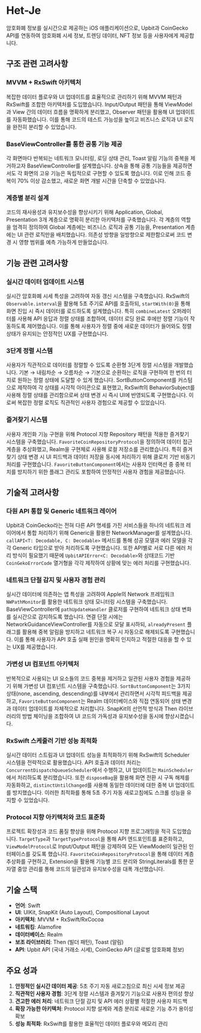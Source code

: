 # Het-Je
암호화폐 정보를 실시간으로 제공하는 iOS 애플리케이션으로, Upbit과 CoinGecko API를 연동하여 암호화폐 시세 정보, 트렌딩 데이터, NFT 정보 등을 사용자에게 제공합니다.

## 구조 관련 고려사항

### MVVM + RxSwift 아키텍처
복잡한 데이터 플로우와 UI 업데이트를 효율적으로 관리하기 위해 MVVM 패턴과 RxSwift를 조합한 아키텍처를 도입했습니다. Input/Output 패턴을 통해 ViewModel과 View 간의 데이터 흐름을 명확하게 분리했고, Observer 패턴을 활용해 UI 업데이트를 자동화했습니다. 이를 통해 코드의 테스트 가능성을 높이고 비즈니스 로직과 UI 로직을 완전히 분리할 수 있었습니다.

### BaseViewController를 통한 공통 기능 제공
각 화면마다 반복되는 네트워크 모니터링, 로딩 상태 관리, Toast 알림 기능의 중복을 제거하고자 BaseViewController를 설계했습니다. 상속을 통해 공통 기능들을 제공하면서도 각 화면의 고유 기능은 독립적으로 구현할 수 있도록 했습니다. 이로 인해 코드 중복이 70% 이상 감소했고, 새로운 화면 개발 시간을 단축할 수 있었습니다.

### 계층별 분리 설계
코드의 재사용성과 유지보수성을 향상시키기 위해 Application, Global, Presentation 3개 계층으로 명확히 분리한 아키텍처를 구축했습니다. 각 계층의 역할을 엄격히 정의하여 Global 계층에는 비즈니스 로직과 공통 기능을, Presentation 계층에는 UI 관련 로직만을 배치했습니다. 의존성 방향을 일방향으로 제한함으로써 코드 변경 시 영향 범위를 예측 가능하게 만들었습니다.

## 기능 관련 고려사항

### 실시간 데이터 업데이트 시스템
실시간 암호화폐 시세 특성을 고려하여 자동 갱신 시스템을 구축했습니다. RxSwift의 `Observable.interval`을 활용해 5초 주기로 API를 호출하되, `startWith(0)`을 통해 화면 진입 시 즉시 데이터를 로드하도록 설계했습니다. 특히 `combineLatest` 오퍼레이터를 사용해 API 응답과 정렬 상태를 조합하여, 데이터 로딩 완료 후에만 정렬 기능이 작동하도록 제어했습니다. 이를 통해 사용자가 정렬 중에 새로운 데이터가 들어와도 정렬 상태가 유지되는 안정적인 UX를 구현했습니다.

### 3단계 정렬 시스템
사용자가 직관적으로 데이터를 정렬할 수 있도록 순환형 3단계 정렬 시스템을 개발했습니다. 기본 → 내림차순 → 오름차순 → 기본으로 순환하는 로직을 구현하여 한 번의 터치로 원하는 정렬 상태에 도달할 수 있게 했습니다. SortButtonComponent를 커스텀으로 제작하여 각 상태를 시각적 아이콘으로 표현했고, RxSwift의 BehaviorSubject를 사용해 정렬 상태를 관리함으로써 상태 변경 시 즉시 UI에 반영되도록 구현했습니다. 이로써 복잡한 정렬 로직도 직관적인 사용자 경험으로 제공할 수 있었습니다.

### 즐겨찾기 시스템
사용자 개인화 기능 구현을 위해 Protocol 지향 Repository 패턴을 적용한 즐겨찾기 시스템을 구축했습니다. `FavoriteCoinRepositoryProtocol`을 정의하여 데이터 접근 계층을 추상화했고, Realm을 구현체로 사용해 로컬 저장소를 관리했습니다. 특히 즐겨찾기 상태 변경 시 UI 피드백과 데이터 저장을 동시에 처리하기 위해 클로저 기반 비동기 처리를 구현했습니다. `FavoriteButtonComponent`에서는 사용자 인터랙션 중 중복 터치를 방지하기 위한 플래그 관리도 포함하여 안정적인 사용자 경험을 제공했습니다.


## 기술적 고려사항

### 다원 API 통합 및 Generic 네트워크 레이어
Upbit과 CoinGecko라는 전혀 다른 API 명세를 가진 서비스들을 하나의 네트워크 레이어에서 통합 처리하기 위해 Generic을 활용한 NetworkManager를 설계했습니다. `callAPI<T: Decodable, C: Decodable>` 메서드를 통해 성공 모델과 에러 모델을 각각 Generic 타입으로 받아 처리하도록 구현했습니다. 또한 API별로 서로 다른 에러 처리 방식이 필요했기 때문에 `UpbitAPIError<C: Decodable>`와 상태코드 기반 `CoinGekoErrorCode` 열거형을 각각 제작하여 상황에 맞는 에러 처리를 구현했습니다.

### 네트워크 단절 감지 및 사용자 경험 관리
실시간 데이터에 의존하는 앱 특성을 고려하여 Apple의 Network 프레임워크 `NWPathMonitor`를 활용한 네트워크 상태 모니터링 시스템을 구축했습니다. BaseViewController에 `pathUpdateHandler` 클로저를 구현하여 네트워크 상태 변화를 실시간으로 감지하도록 했습니다. 연결 단절 시에는 NetworkGuidanceViewController를 자동으로 모달 표시하되, `alreadyPresent` 플래그를 활용해 중복 알림을 방지하고 네트워크 복구 시 자동으로 해제되도록 구현했습니다. 이를 통해 사용자가 API 호출 실패 원인을 명확히 인지하고 적절한 대응을 할 수 있는 UX를 제공했습니다.


### 가변성 UI 컴포넌트 아키텍처
반복적으로 사용되는 UI 요소들의 코드 중복을 제거하고 일관된 사용자 경험을 제공하기 위해 가변성 UI 컴포넌트 시스템을 구축했습니다. `SortButtonComponent`는 3가지 상태(none, ascending, descending)를 내부에서 관리하면서 시각적 피드백을 제공하고, `FavoriteButtonComponent`는 Realm 데이터베이스와 직접 연동되어 상태 변경과 데이터 업데이트를 자체적으로 처리합니다. SnapKit의 선언적 방식과 Then 라이브러리의 방법 체이닝을 조합하여 UI 코드의 가독성과 유지보수성을 동시에 향상시켰습니다.

### RxSwift 스케줄러 기반 성능 최적화
실시간 데이터 스트림과 UI 업데이트 성능을 최적화하기 위해 RxSwift의 Scheduler 시스템을 전략적으로 활용했습니다. API 호출과 데이터 처리는 `ConcurrentDispatchQueueScheduler`에서 수행하고, UI 업데이트는 `MainScheduler`에서 처리하도록 분리했습니다. 또한 `disposeBag`을 활용해 화면 전환 시 구독 해제를 자동화하고, `distinctUntilChanged`를 사용해 동일한 데이터에 대한 중복 UI 업데이트를 방지했습니다. 이러한 최적화를 통해 5초 주기 자동 새로고침에도 스크롤 성능을 유지할 수 있었습니다.

### Protocol 지향 아키텍처와 코드 표준화
프로젝트 확장성과 코드 품질 향상을 위해 Protocol 지향 프로그래밍을 적극 도입했습니다. `TargetType`과 `TargetTypeProtocol`을 통해 API 엔드포인트를 표준화하고, `ViewModelProtocol`로 Input/Output 패턴을 강제하여 모든 ViewModel이 일관된 인터페이스를 갖도록 했습니다. `FavoriteCoinRepositoryProtocol`을 통해 데이터 계층 추상화를 구현하고, Extension을 활용해 기능별 코드 분리와 StringLiterals를 통한 문자열 중앙 관리를 통해 코드의 일관성과 유지보수성을 대폭 개선했습니다.

## 기술 스택

- **언어**: Swift
- **UI**: UIKit, SnapKit (Auto Layout), Compositional Layout
- **아키텍처**: MVVM + RxSwift/RxCocoa
- **네트워킹**: Alamofire
- **데이터베이스**: Realm
- **보조 라이브러리**: Then (빌더 패턴), Toast (알림)
- **API**: Upbit API (국내 거래소 시세), CoinGecko API (글로벌 암호화폐 정보)

## 주요 성과

1. **안정적인 실시간 데이터 제공**: 5초 주기 자동 새로고침으로 최신 시세 정보 제공
2. **직관적인 사용자 경험**: 3단계 정렬 시스템과 즐겨찾기 기능으로 사용자 편의성 향상
3. **견고한 에러 처리**: 네트워크 단절 감지 및 API 에러 상황별 적절한 사용자 피드백
4. **확장 가능한 아키텍처**: Protocol 지향 설계와 계층 분리로 새로운 기능 추가 용이성 확보
5. **성능 최적화**: RxSwift를 활용한 효율적인 데이터 플로우와 메모리 관리
